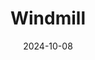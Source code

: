 ---  
layout: startup_page  
title: "Windmill"  
id: "windmillair.com"  
permalink: "/windmillwindmillair.com10082024/"  
website: "https://windmillair.com"  
funding_round: "Series A"  
funding_amount: "$5M"  
investors: "YETI CapitaI1, Pentland Ventures, Dot Capital, SuperAngel.Fund"  
about: "Windmill is a modern air care brand focused on developing high-performance, smart, and sustainable air products. They design aesthetically pleasing and effective air purifiers and other air care solutions to improve indoor air quality. Their products are sold through major retailers and are designed to seamlessly integrate into modern homes."  
markets: "Home Air Care, Consumer Electronics"  
hq: "New York, New York, United States"  
founded_year: "2020"  
linkedin: "https://www.linkedin.com/company/windmillair"  
twitter: ""  
instagram: ""  
facebook: ""  
crunchbase: "https://www.crunchbase.com/organization/windmill"  
pitchbook: "https://pitchbook.com/profiles/company/466447-78"  

date_display: "08-Oct-2024"  
date: "2024-10-08"

# SEO Optimization  
meta_title: "Windmill - Series A Funding ($5M)"  
meta_description: "Windmill, Windmill is a modern air care brand focused on developing high-performance, smart, and sustainable air products. They design aesthetically pleasing an..."  
meta_keywords: "Windmill, Home Air Care, Consumer Electronics, Series A funding"  
canonical_url: "https://startup.projectstartups.com/windmillwindmillair.com10082024/"  
---